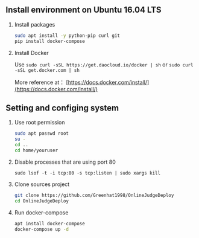 ## Install environment on Ubuntu 16.04 LTS  

1. Install packages
    ```bash
    sudo apt install -y python-pip curl git
    pip install docker-compose
    ```

2. Install Docker 
    
    Use ```sudo curl -sSL https://get.daocloud.io/docker | sh```
    or  ```sudo curl -sSL get.docker.com | sh``` 
  
    More reference at： [https://docs.docker.com/install/](https://docs.docker.com/install/)

## Setting and configing system

1. Use root permission
    ```bash
    sudo apt passwd root
    su -
    cd ..
    cd home/youruser
    ```
2. Disable processes that are using port 80
    ```
    sudo lsof -t -i tcp:80 -s tcp:listen | sudo xargs kill
    ```
    
3. Clone sources project
    ```bash
    git clone https://github.com/Greenhat1998/OnlineJudgeDeploy
    cd OnlineJudgeDeploy
    ```
    
4. Run docker-compose
    ```bash
    apt install docker-compose
    docker-compose up -d
    ```
